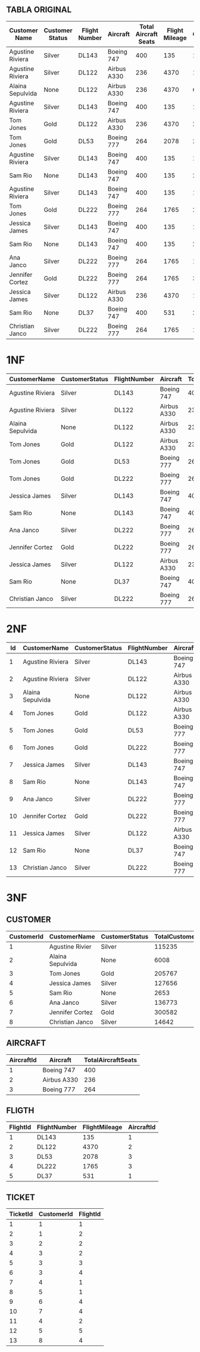 ## TABLA ORIGINAL

| Customer Name    | Customer Status | Flight Number | Aircraft    | Total Aircraft Seats | Flight Mileage | Total Customer Mileage |
|------------------|-----------------|---------------|-------------|----------------------|----------------|------------------------|
| Agustine Riviera | Silver          | DL143         | Boeing 747  | 400                  | 135            | 115235                 |
| Agustine Riviera | Silver          | DL122         | Airbus A330 | 236                  | 4370           | 115235                 |
| Alaina Sepulvida | None            | DL122         | Airbus A330 | 236                  | 4370           | 6008                   |
| Agustine Riviera | Silver          | DL143         | Boeing 747  | 400                  | 135            | 115235                 |
| Tom Jones        | Gold            | DL122         | Airbus A330 | 236                  | 4370           | 205767                 |
| Tom Jones        | Gold            | DL53          | Boeing 777  | 264                  | 2078           | 205767                 |
| Agustine Riviera | Silver          | DL143         | Boeing 747  | 400                  | 135            | 115235                 |
| Sam Rio          | None            | DL143         | Boeing 747  | 400                  | 135            | 2653                   |
| Agustine Riviera | Silver          | DL143         | Boeing 747  | 400                  | 135            | 115235                 |
| Tom Jones        | Gold            | DL222         | Boeing 777  | 264                  | 1765           | 205767                 |
| Jessica James    | Silver          | DL143         | Boeing 747  | 400                  | 135            | 127656                 |
| Sam Rio          | None            | DL143         | Boeing 747  | 400                  | 135            | 2653                   |
| Ana Janco        | Silver          | DL222         | Boeing 777  | 264                  | 1765           | 136773                 |
| Jennifer Cortez  | Gold            | DL222         | Boeing 777  | 264                  | 1765           | 300582                 |
| Jessica James    | Silver          | DL122         | Airbus A330 | 236                  | 4370           | 127656                 |
| Sam Rio          | None            | DL37          | Boeing 747  | 400                  | 531            | 2653                   |
| Christian Janco  | Silver          | DL222         | Boeing 777  | 264                  | 1765           | 14642                  |

# 1NF


| CustomerName     | CustomerStatus | FlightNumber | Aircraft    | TotalAircraftSeats | FlightMileage | TotalCustomerMileage |
|------------------|----------------|--------------|-------------|--------------------|---------------|----------------------|
| Agustine Riviera | Silver         | DL143        | Boeing 747  | 400                | 135           | 115235               |
| Agustine Riviera | Silver         | DL122        | Airbus A330 | 236                | 4370          | 115235               |
| Alaina Sepulvida | None           | DL122        | Airbus A330 | 236                | 4370          | 6008                 |
| Tom Jones        | Gold           | DL122        | Airbus A330 | 236                | 4370          | 205767               |
| Tom Jones        | Gold           | DL53         | Boeing 777  | 264                | 2078          | 205767               |
| Tom Jones        | Gold           | DL222        | Boeing 777  | 264                | 1765          | 205767               |
| Jessica James    | Silver         | DL143        | Boeing 747  | 400                | 135           | 127656               |
| Sam Rio          | None           | DL143        | Boeing 747  | 400                | 135           | 2653                 |
| Ana Janco        | Silver         | DL222        | Boeing 777  | 264                | 1765          | 136773               |
| Jennifer Cortez  | Gold           | DL222        | Boeing 777  | 264                | 1765          | 300582               |
| Jessica James    | Silver         | DL122        | Airbus A330 | 236                | 4370          | 127656               |
| Sam Rio          | None           | DL37         | Boeing 747  | 400                | 531           | 2653                 |
| Christian Janco  | Silver         | DL222        | Boeing 777  | 264                | 1765          | 14642                |

# 2NF


| Id | CustomerName     | CustomerStatus | FlightNumber | Aircraft      | TotalAircraftSeats | FlightMileage | TotalCustomerMileage |
|----|------------------|----------------|--------------|---------------|--------------------|---------------|----------------------|
| 1  | Agustine Riviera | Silver         | DL143        | Boeing 747    | 400                | 135           | 115235               |
| 2  | Agustine Riviera | Silver         | DL122        | Airbus A330   | 236                | 4370          | 115235               |
| 3  | Alaina Sepulvida | None           | DL122        | Airbus A330   | 236                | 4370          | 6008                 |
| 4  | Tom Jones        | Gold           | DL122        | Airbus A330   | 236                | 4370          | 205767               |
| 5  | Tom Jones        | Gold           | DL53         | 	Boeing 777   | 264                | 2078          | 205767               |
| 6  | Tom Jones        | Gold           | DL222        | Boeing 777    | 264                | 1765          | 205767               |
| 7  | Jessica James    | Silver         | DL143        | Boeing 747    | 400                | 135           | 127656               |
| 8  | Sam Rio          | None           | DL143        | 	Boeing 747   | 400                | 135           | 2653                 |
| 9  | Ana Janco        | Silver         | DL222        | 	Boeing 777   | 264                | 1765          | 136773               |
| 10 | Jennifer Cortez  | 	Gold          | DL222        | 	Boeing 777   | 264                | 1765          | 300582               |
| 11 | Jessica James    | Silver         | DL122        | 	Airbus A330	 | 236                | 4370          | 127656               |
| 12 | Sam Rio          | None           | DL37         | Boeing 747    | 400                | 531           | 2653                 |
| 13 | Christian Janco  | 	Silver        | DL222        | 	Boeing 777   | 264                | 1765          | 14642                |

# 3NF

## CUSTOMER
| CustomerId | CustomerName     | CustomerStatus | TotalCustomerMileage |
|------------|------------------|----------------|----------------------|
| 1          | Agustine Rivier	 | Silver         | 115235               |
| 2          | Alaina Sepulvida | None	          | 6008                 |
| 3          | Tom Jones        | Gold	          | 205767               |
| 4          | Jessica James    | Silver         | 127656               |
| 5          | Sam Rio          | None           | 2653                 |
| 6          | Ana Janco        | Silver         | 136773               |
| 7          | Jennifer Cortez  | 	Gold          | 300582               |
| 8          | Christian Janco  | Silver         | 14642                |

## AIRCRAFT
| AircraftId | Aircraft    | TotalAircraftSeats |  
|------------|-------------|--------------------|
| 1          | Boeing 747  | 400                |
| 2          | Airbus A330 | 236                | 
| 3          | Boeing 777  | 264                | 

## FLIGTH
| FlightId | FlightNumber | FlightMileage | AircraftId |
|----------|--------------|---------------|------------|
| 1        | DL143        | 135           | 1          |
| 2        | DL122        | 4370          | 2          |
| 3        | DL53         | 2078          | 3          |
| 4        | DL222        | 1765          | 3          |
| 5        | DL37         | 531           | 1          |

## TICKET
| TicketId | CustomerId | FlightId |
|----------|------------|----------|
| 1        | 1          | 1        |
| 2        | 1          | 2        |
| 3        | 2          | 2        |
| 4        | 3          | 2        | 
| 5        | 3          | 3        |
| 6        | 3          | 4        |
| 7        | 4          | 1        |
| 8        | 5          | 1        |
| 9        | 6          | 4        |
| 10       | 7          | 4        |
| 11       | 4          | 2        |
| 12       | 5          | 5        |
| 13       | 8          | 4        | 

